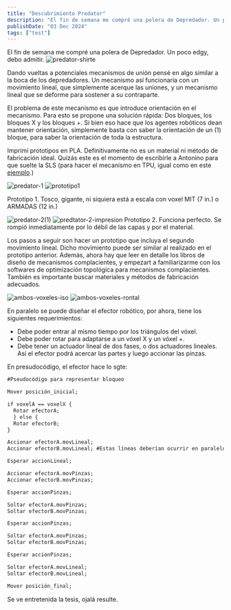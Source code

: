 ```yaml
---
title: "Descubrimiento Predator"
description: "El fin de semana me compré una polera de Depredador. Un poco edgy, debo admitir."
publishDate: "03 Dec 2024"
tags: ["test"]
---
```


El fin de semana me compré una polera de Depredador. Un poco edgy, debo admitir. 
![predator-shirte](https://github.com/user-attachments/assets/4ec71026-7fe3-4101-9c8f-f9fa7e45fe28)

Dando vueltas a potenciales mecanismos de unión pensé en algo similar a la boca de los depredadores. 
Un mecanismo así funcionaría con un movimiento lineal, que simplemente acerque las uniones, y un mecanismo lineal que se deforme para sostener a su contraparte.

El problema de este mecanismo es que introduce orientación en el mecanismo. Para esto se propone una solución rápida: Dos bloques, los bloques X y los bloques +.
Si bien eso hace que los agentes robóticos dean mantener orientación, simplemente basta con saber la orientación de un (1) bloque, para saber la orientación de toda la estructura.

Imprimí prototipos en PLA. Definitivamente no es un material ni método de fabricación ideal. 
Quizás este es el momento de escribirle a Antonino para que suelte la SLS (para hacer el mecanismo en TPU, igual como en este [ejemplo](https://youtu.be/jHqkL6dLo2M?list=PL_7vkwuHJcWeusrb3Y4F1cCdOYK5ljvnl).)

![predator-1](https://github.com/user-attachments/assets/bcc9d85c-fbd8-4a1a-8fd8-ec9300c7d056)
![prototipo1](https://github.com/user-attachments/assets/66bc595b-b14e-48da-b1bf-cf681cec052d)

Prototipo 1. Tosco, gigante, ni siquiera está a escala con voxel MIT (7 in.) o ARMADAS (12 in.)

![predator-2(1)](https://github.com/user-attachments/assets/73b56217-241a-488f-90bd-334f7a3819dd)
![predtator-2-impresion](https://github.com/user-attachments/assets/f07797d5-9bd9-41fa-8881-e95cfdd604a8)
Prototipo 2. Funciona perfecto. Se rompió inmediatamente por lo débil de las capas y por el material. 

Los pasos a seguir son hacer un prototipo que incluya el segundo movimiento lineal. Dicho movimiento puede ser similar al realizado en el prototipo anterior. 
Además, ahora hay que leer en detalle los libros de diseño de mecanismos complacientes, y empezart a familiarizarme con los softwares de optimización topológica para mecanismos complacientes. 
También es importante buscar materiales y métodos de fabricación adecuados.

![ambos-voxeles-iso](https://github.com/user-attachments/assets/01bdf6fe-8bf1-4059-ae5d-dd7003568a34)
![ambos-voxeles-rontal](https://github.com/user-attachments/assets/5f8631f3-43f1-497b-9ace-9250e1cc6702)


En paralelo se puede diseñar el efector robótico, por ahora, tiene los siguientes requerimientos:
- Debe poder entrar al mismo tiempo por los triángulos del vóxel.
- Debe poder rotar para adaptarse a un vóxel X y un vóxel +.
- Debe tener un actuador lineal de dos fases, o dos actuadores lineales. Así el efector podrá acercar las partes y luego accionar las pinzas.

En presudocódigo, el efector hace lo sgte: 

```md
#Pseudocódigo para representar bloqueo

Mover posición_inicial;

if voxelA == voxelX {
  Rotar efectorA;
  } else {
  Rotar efectorB;
}

Accionar efectorA.movLineal;
Accionar efectorB.movLineal; #Estas líneas deberían ocurrir en paralelo

Esperar accionLineal;

Accionar efectorA.movPinzas;
Accionar efectorB.movPinzas;

Esperar accionPinzas;

Soltar efectorA.movPinzas;
Soltar efectorB.movPinzas;

Esperar accionPinzas;

Soltar efectorA.movPinzas;
Soltar efectorB.movPinzas;

Esperar accionPinzas;

Soltar efectorA.movLineal;
Soltar efectorB.movLineal;

Mover posición_final;

```


Se ve entretenida la tesis, ojalá resulte. 
